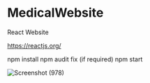 # MedicalWebsite

React Website

https://reactjs.org/

npm install 
npm audit fix (if required)
npm start

![Screenshot (978)](https://user-images.githubusercontent.com/63407480/146420460-0b5542e7-7065-4358-8fe6-e522ed2e5167.png)


